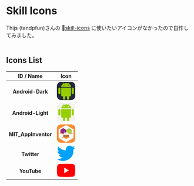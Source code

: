 # Skill Icons
Thijs (tandpfun)さんの 🔗[skill-icons](https://github.com/tandpfun/skill-icons) に使いたいアイコンがなかったので自作してみました。  
<br>

## Icons List
|ID / Name|Icon|
:-:|:-:
|**Android-Dark**|<img src="Icons/Android-Dark.png" alt="android-dark" height="50px">|
|**Android-Light**|<img src="Icons/Android-Light.png" alt="android-light" height="50px">|
|**MIT_AppInventor**|<img src="Icons/MIT_AppInventor.png" alt="mit-appinventor" height="50px">|
|**Twitter**|<img src="Icons/Twitter.png" alt="twitter" width="50px">|
|**YouTube**|<img src="Icons/YouTube.png" alt="youtube" width="50px">|
